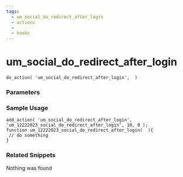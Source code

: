 ```yaml
---
tags: 
  - um_social_do_redirect_after_login
  - actions
  - 
  - hooks
---
```

# um\_social\_do\_redirect\_after\_login

``` php:no-line-numbers
do_action( 'um_social_do_redirect_after_login',  )
```
<div class='hook-sep'></div>

### Parameters

<div class='hook-sep'></div>



### Sample Usage

``` php:no-line-numbers
add_action( 'um_social_do_redirect_after_login', 'um_12222023_social_do_redirect_after_login', 10, 0 );
function um_12222023_social_do_redirect_after_login(  ){
 // do something
}
```
<div class='hook-sep'></div>



### Related Snippets

Nothing was found

